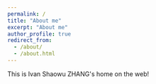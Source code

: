 ```yaml
---
permalink: /
title: "About me"
excerpt: "About me"
author_profile: true
redirect_from: 
  - /about/
  - /about.html
---
```


This is Ivan Shaowu ZHANG's home on the web!

